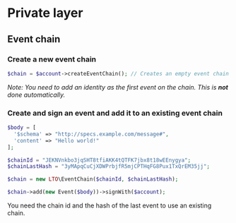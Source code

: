 # Private layer

## Event chain

### **Create a new event chain**

```php
$chain = $account->createEventChain(); // Creates an empty event chain with a valid id and last hash
```

_Note: You need to add an identity as the first event on the chain. This is **not** done automatically._

### **Create and sign an event and add it to an existing event chain**

```php
$body = [
  '$schema' => "http://specs.example.com/message#",
  'content' => "Hello world!"
];

$chainId = "JEKNVnkbo3jqSHT8tfiAKK4tQTFK7jbx8t18wEEnygya";
$chainLastHash = "3yMApqCuCjXDWPrbjfR5mjCPTHqFG8Pux1TxQrEM35jj";

$chain = new LTO\EventChain($chainId, $chainLastHash);

$chain->add(new Event($body))->signWith($account);
```

You need the chain id and the hash of the last event to use an existing chain.

